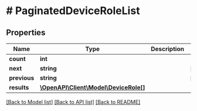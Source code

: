 # # PaginatedDeviceRoleList

## Properties

Name | Type | Description | Notes
------------ | ------------- | ------------- | -------------
**count** | **int** |  |
**next** | **string** |  | [optional]
**previous** | **string** |  | [optional]
**results** | [**\OpenAPI\Client\Model\DeviceRole[]**](DeviceRole.md) |  |

[[Back to Model list]](../../README.md#models) [[Back to API list]](../../README.md#endpoints) [[Back to README]](../../README.md)
